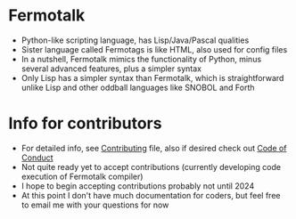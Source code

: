 # Fermotalk
* Python-like scripting language, has Lisp/Java/Pascal qualities
* Sister language called Fermotags is like HTML, also used for config files
* In a nutshell, Fermotalk mimics the functionality of Python, minus several advanced features, plus a simpler syntax
* Only Lisp has a simpler syntax than Fermotalk, which is straightforward unlike Lisp and other oddball languages like SNOBOL and Forth
# Info for contributors
* For detailed info, see [Contributing](CONTRIBUTING.md) file, also if desired check out [Code of Conduct](CODE_OF_CONDUCT.md)
* Not quite ready yet to accept contributions (currently developing code execution of Fermotalk compiler)
* I hope to begin accepting contributions probably not until 2024
* At this point I don't have much documentation for coders, but feel free to email me with your questions for now
